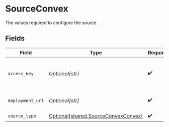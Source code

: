 # SourceConvex

The values required to configure the source.


## Fields

| Field                                                                                | Type                                                                                 | Required                                                                             | Description                                                                          | Example                                                                              |
| ------------------------------------------------------------------------------------ | ------------------------------------------------------------------------------------ | ------------------------------------------------------------------------------------ | ------------------------------------------------------------------------------------ | ------------------------------------------------------------------------------------ |
| `access_key`                                                                         | *Optional[str]*                                                                      | :heavy_check_mark:                                                                   | API access key used to retrieve data from Convex.                                    |                                                                                      |
| `deployment_url`                                                                     | *Optional[str]*                                                                      | :heavy_check_mark:                                                                   | N/A                                                                                  | https://murky-swan-635.convex.cloud                                                  |
| `source_type`                                                                        | [Optional[shared.SourceConvexConvex]](undefined/models/shared/sourceconvexconvex.md) | :heavy_check_mark:                                                                   | N/A                                                                                  |                                                                                      |